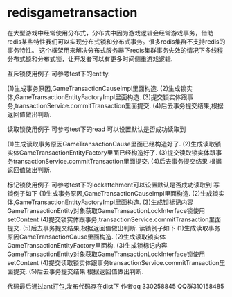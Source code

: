 # redisgametransaction
在大型游戏中经常使用分布式，分布式中因为游戏逻辑会经常游戏事务，借助redis某些特性我们可以实现分布式锁和分布式事务。很多redis集群不支持redis的事务特性。
这个框架用来解决分布式服务器下redis集群事务失效的情况下多线程分布式锁和分布式锁，让开发者可以有更多时间侧重游戏逻辑.

互斥锁使用例子
可参考test下的entity.

(1)生成事务原因,GameTransactionCauseImpl里面构造.
(2)生成锁实体,GameTransactionEntityFactoryImpl里面构造.
(3)提交锁实体跟事务,transactionService.commitTransaction里面提交.
(4)后去事务提交结果,根据返回值做出判断.


读取锁使用例子
可参考test下的read 可以设置默认是否成功读取到

(1)生成读取事务原因GameTransactionCause里面已经构造好了.
(2)生成读取锁实体GameTransactionEntityFactory里面已经构造好了.
(3)提交读取锁实体跟事务transactionService.commitTransaction里面提交.
(4)后去事务提交结果 根据返回值做出判断.

标记锁使用例子
可参考test下的lockattchment可以设置默认是否成功读取到
写锁例子如下
(1)生成事务原因,GameTransactionCauseImpl里面构造.
(2)生成锁实体,GameTransactionEntityFactoryImpl里面构造.
(3)生成锁标记内容 GameTransactionEntity对象获取GameTransactionLockInterface锁使用setContent
(4)提交锁实体跟事务,transactionService.commitTransaction里面提交.
(5)后去事务提交结果,根据返回值做出判断.
读锁例子如下
(1)生成读取事务原因GameTransactionCause里面构造.
(2)生成读取锁实体GameTransactionEntityFactory里面构.
(3)生成锁标记内容 GameTransactionEntity对象获取GameTransactionLockInterface锁使用setContent
(4)提交读取锁实体跟事务transactionService.commitTransaction里面提交.
(5)后去事务提交结果 根据返回值做出判断.

代码最后通过ant打包,发布代码存在dist下
作者qq 330258845
QQ群310158485

